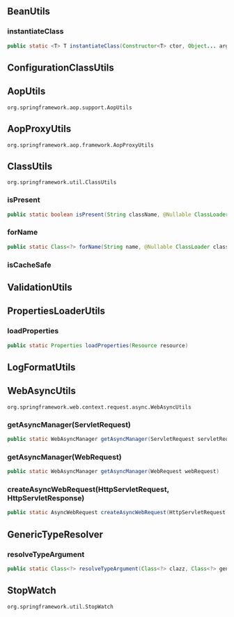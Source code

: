 

## BeanUtils

### instantiateClass

```java
public static <T> T instantiateClass(Constructor<T> ctor, Object... args) throws BeanInstantiationException
```

## ConfigurationClassUtils



## AopUtils

`org.springframework.aop.support.AopUtils`

## AopProxyUtils

`org.springframework.aop.framework.AopProxyUtils`

## ClassUtils

`org.springframework.util.ClassUtils`

### isPresent

```java
public static boolean isPresent(String className, @Nullable ClassLoader classLoader)
```

### forName

```java
public static Class<?> forName(String name, @Nullable ClassLoader classLoader)
```

### isCacheSafe

## ValidationUtils



## PropertiesLoaderUtils

### loadProperties

```java
public static Properties loadProperties(Resource resource)
```



## LogFormatUtils





## WebAsyncUtils

`org.springframework.web.context.request.async.WebAsyncUtils`

### getAsyncManager(ServletRequest)

```java
public static WebAsyncManager getAsyncManager(ServletRequest servletRequest)
```

### getAsyncManager(WebRequest)

```java
public static WebAsyncManager getAsyncManager(WebRequest webRequest)
```

### createAsyncWebRequest(HttpServletRequest, HttpServletResponse)

```java
public static AsyncWebRequest createAsyncWebRequest(HttpServletRequest request, HttpServletResponse response)
```



## GenericTypeResolver

### resolveTypeArgument

```java
public static Class<?> resolveTypeArgument(Class<?> clazz, Class<?> genericIfc)
```



## StopWatch

`org.springframework.util.StopWatch`



